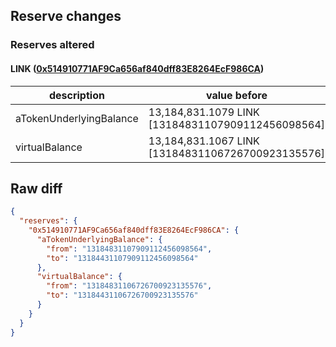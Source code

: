## Reserve changes

### Reserves altered

#### LINK ([0x514910771AF9Ca656af840dff83E8264EcF986CA](https://etherscan.io/address/0x514910771AF9Ca656af840dff83E8264EcF986CA))

| description | value before | value after |
| --- | --- | --- |
| aTokenUnderlyingBalance | 13,184,831.1079 LINK [13184831107909112456098564] | 13,184,431.1079 LINK [13184431107909112456098564] |
| virtualBalance | 13,184,831.1067 LINK [13184831106726700923135576] | 13,184,431.1067 LINK [13184431106726700923135576] |


## Raw diff

```json
{
  "reserves": {
    "0x514910771AF9Ca656af840dff83E8264EcF986CA": {
      "aTokenUnderlyingBalance": {
        "from": "13184831107909112456098564",
        "to": "13184431107909112456098564"
      },
      "virtualBalance": {
        "from": "13184831106726700923135576",
        "to": "13184431106726700923135576"
      }
    }
  }
}
```